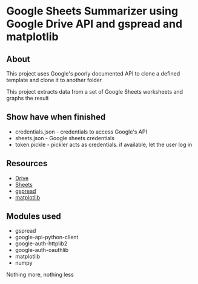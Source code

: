 
# Google Sheets Summarizer using Google Drive API and gspread and matplotlib

## About

This project uses Google's poorly documented API to
clone a defined template and clone it to another folder

This project extracts data from a set of Google Sheets worksheets
and graphs the result

## Show have when finished

 * credentials.json - credentials to access Google's API
 * sheets.json - Google sheets credentials
 * token.pickle - pickler acts as credentials. if available, let the user log in

## Resources

* [Drive](https://developers.google.com/drive)
* [Sheets](https://developers.google.com/sheets/api)
* [gspread](https://gspread.readthedocs.io/en/latest/)
* [matplotlib](https://matplotlib.org/3.1.1/contents.html)

## Modules used

* gspread
* google-api-python-client 
* google-auth-httplib2 
* google-auth-oauthlib
* matplotlib
* numpy

Nothing more, nothing less

